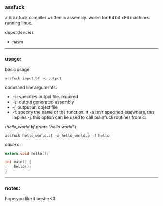 ### assfuck

a brainfuck compiler written in assembly. works for 64 bit x86 machines running linux.

dependencies:

- nasm

---

### usage:

basic usage:

```
assfuck input.bf -o output
```

command line arguments:

- -o: specifies output file. required
- -a: output generated assembly
- -j: output an object file
- -f: specify the name of the function. if -a isn't specified elsewhere, this implies -j. this option can be used to call brainfuck routines from c:

(*hello_world.bf prints "hello world"*)

```
assfuck hello_world.bf -o hello_world.o -f hello
```

*caller.c*:

```c
extern void hello();

int main() {
	hello();
}
```

---

### notes:

hope you like it bestie <3
